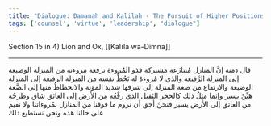 ```yaml
---
title: "Dialogue: Damanah and Kalilah - The Pursuit of Higher Positions"
tags: ['counsel', 'virtue', 'leadership', "dialogue"]
---
```


 Section 15 in 4) Lion and Ox, [[Kalīla wa-Dimna]]

---
قال دمنة إنَّ المنازل مُتنازَعة مشتركة فذو المُروءة ترفعه مروءته من المنزلة الوضيعة إلى المنزلة الرَّفيعة والذي لا مُروءةَ له يَحُطُّ نفسه من المنزلة الرفيعة إلى المنزلة الوضيعة والارتفاع من ضعة المنزلة إلى شرفها شديد المؤنة والانحطاطُ منها إلى الضَّعة هيِّنٌ يسير وإنما مثلُ ذلك كالحجر الثقيل الذي رفْعُه من الأرض إلى العاتق شاق وطرحُه من العاتق إلى الأرض يسير فنحنُ أحق أن نروم ما فوقنا من المنازل بمُروءاتنا ولا نقيم على حالنا هذه ونحن نستطيع ذلك
